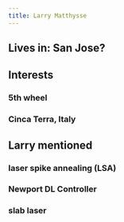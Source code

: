 ```yaml
---
title: Larry Matthysse
---
```


## Lives in: San Jose?
## Interests
### 5th wheel
### Cinca Terra, Italy
## Larry mentioned
### laser spike annealing (LSA)
### Newport DL Controller
### slab laser
##
##
